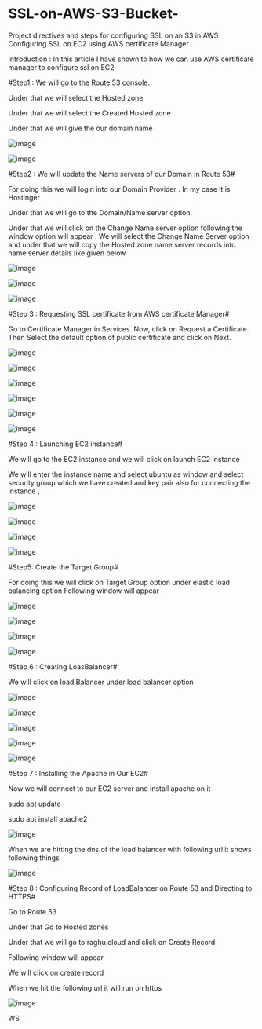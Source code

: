 # SSL-on-AWS-S3-Bucket-
Project directives and steps for configuring SSL on an S3 in AWS
Configuring SSL on EC2 using AWS certificate Manager


Introduction : In this article I have shown to how we can use AWS certificate manager to configure ssl on EC2

#Step1 : We will go to the Route 53 console.

Under that we will select the Hosted zone

Under that we will select the Created Hosted zone

Under that we will give the our domain name 

![image](https://github.com/Blass2000/SSL-on-AWS-S3-Bucket-/assets/89789502/09966562-bbc7-4b4f-83b5-f7953d7acb39)

![image](https://github.com/Blass2000/SSL-on-AWS-S3-Bucket-/assets/89789502/6352c0b2-ee44-4e1f-bcc7-434364cc79ba)


#Step2 : We will update the Name servers of our Domain in Route 53#

For doing this we will login into our Domain Provider . In my case it is Hostinger

Under that we will go to the Domain/Name server option.

Under that we will click on the Change Name server option following the window option will appear . We will select the Change Name Server option and under that we will copy the Hosted zone name server records into name server details like given below

![image](https://github.com/Blass2000/SSL-on-AWS-S3-Bucket-/assets/89789502/959328ec-ff21-4a21-bb85-b299da8b2bf5)

![image](https://github.com/Blass2000/SSL-on-AWS-S3-Bucket-/assets/89789502/aae52787-4f90-4af1-bf65-e9d1275ac423)

![image](https://github.com/Blass2000/SSL-on-AWS-S3-Bucket-/assets/89789502/73ca128e-e401-4506-929e-720ccfbf3396)


#Step 3 : Requesting SSL certificate from AWS certificate Manager#

Go to Certificate Manager in Services. Now, click on Request a Certificate. Then Select the default option of public certificate and click on Next.


![image](https://github.com/Blass2000/SSL-on-AWS-S3-Bucket-/assets/89789502/d1470cbc-c568-4c30-975d-58595f9c4192)

![image](https://github.com/Blass2000/SSL-on-AWS-S3-Bucket-/assets/89789502/e5cbedd1-94de-41f7-b1b5-61fad1a60fd0)

![image](https://github.com/Blass2000/SSL-on-AWS-S3-Bucket-/assets/89789502/f80513e2-b921-47fe-9f22-5bbe250569e4)

![image](https://github.com/Blass2000/SSL-on-AWS-S3-Bucket-/assets/89789502/5ae903ed-69b0-4535-a039-c6a85400c74f)

![image](https://github.com/Blass2000/SSL-on-AWS-S3-Bucket-/assets/89789502/18a222e5-ccdd-4b21-baa8-79b8d53280c5)

![image](https://github.com/Blass2000/SSL-on-AWS-S3-Bucket-/assets/89789502/2b1bfca0-ee02-4e77-b979-0c2f8f28bf01)


#Step 4 : Launching EC2 instance#

We will go to the EC2 instance and we will click on launch EC2 instance

We will enter the instance name and select ubuntu as window and select security group which we have created and key pair also for connecting the instance ,

![image](https://github.com/Blass2000/SSL-on-AWS-S3-Bucket-/assets/89789502/edd93714-190e-4334-b2e8-37046430f41a)

![image](https://github.com/Blass2000/SSL-on-AWS-S3-Bucket-/assets/89789502/4ee1c23b-0f02-493c-9788-f31114244f57)

![image](https://github.com/Blass2000/SSL-on-AWS-S3-Bucket-/assets/89789502/dea5663c-d501-4401-97f8-f96b9440b1e1)

![image](https://github.com/Blass2000/SSL-on-AWS-S3-Bucket-/assets/89789502/fec1044e-696b-451d-ae57-7e27d7121395)

#Step5: Create the Target Group#

For doing this we will click on Target Group option under elastic load balancing option Following window will appear

![image](https://github.com/Blass2000/SSL-on-AWS-S3-Bucket-/assets/89789502/0e1c4a0a-6ad1-48f5-b4dd-d88e0d7fca8d)

![image](https://github.com/Blass2000/SSL-on-AWS-S3-Bucket-/assets/89789502/e861c105-d0ae-4dc5-8e23-6140a52fbf88)

![image](https://github.com/Blass2000/SSL-on-AWS-S3-Bucket-/assets/89789502/b6695578-f67a-41ae-93c1-def7a60cad2c)


![image](https://github.com/Blass2000/SSL-on-AWS-S3-Bucket-/assets/89789502/384ee628-6776-4f06-9cab-80dc17e7856c)

#Step 6 : Creating LoasBalancer#

We will click on load Balancer under load balancer option

![image](https://github.com/Blass2000/SSL-on-AWS-S3-Bucket-/assets/89789502/dbacaa2d-2d3c-4610-82fa-23edc1c0960f)


![image](https://github.com/Blass2000/SSL-on-AWS-S3-Bucket-/assets/89789502/59800086-9cce-432e-8307-61cfe3d9e5fa)


![image](https://github.com/Blass2000/SSL-on-AWS-S3-Bucket-/assets/89789502/12e9d60e-ad8f-490b-9292-6fed4bca926d)

![image](https://github.com/Blass2000/SSL-on-AWS-S3-Bucket-/assets/89789502/3ea00e0a-4bfe-4909-ba62-249d66f29702)


![image](https://github.com/Blass2000/SSL-on-AWS-S3-Bucket-/assets/89789502/c12a9b6a-2e2d-4258-97ce-3a4238c68480)


#Step 7 : Installing the Apache in Our EC2#

Now we will connect to our EC2 server and install apache on it

sudo apt update

sudo apt install apache2


![image](https://github.com/Blass2000/SSL-on-AWS-S3-Bucket-/assets/89789502/0bf46f04-d51b-4b39-9f5d-2ef14446caa8)

When we are hitting the dns of the load balancer with following url it shows following things

![image](https://github.com/Blass2000/SSL-on-AWS-S3-Bucket-/assets/89789502/0eaf8431-9615-43ce-a8a8-e89ea07d4026)

#Step 8 : Configuring Record of LoadBalancer on Route 53 and Directing to HTTPS#

Go to Route 53

Under that Go to Hosted zones

Under that we will go to raghu.cloud and click on Create Record

Following window will appear

We will click on create record

When we hit the following url it will run on https

![image](https://github.com/Blass2000/SSL-on-AWS-S3-Bucket-/assets/89789502/9c300651-e1e4-4f3b-9121-09e92680d947)

WS
